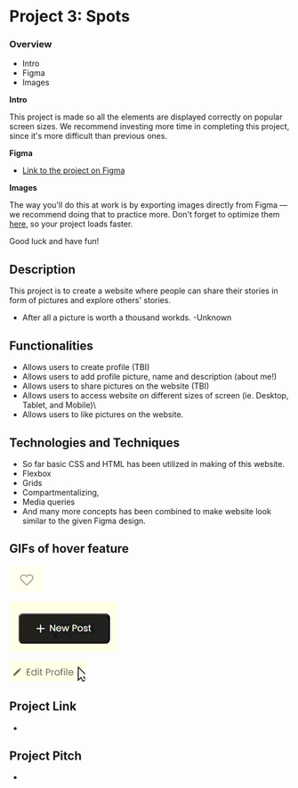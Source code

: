 # Project 3: Spots

### Overview

- Intro
- Figma
- Images

**Intro**

This project is made so all the elements are displayed correctly on popular screen sizes. We recommend investing more time in completing this project, since it's more difficult than previous ones.

**Figma**

- [Link to the project on Figma](https://www.figma.com/file/BBNm2bC3lj8QQMHlnqRsga/Sprint-3-Project-%E2%80%94-Spots?type=design&node-id=2%3A60&mode=design&t=afgNFybdorZO6cQo-1)

**Images**

The way you'll do this at work is by exporting images directly from Figma — we recommend doing that to practice more. Don't forget to optimize them [here](https://tinypng.com/), so your project loads faster.

Good luck and have fun!

## Description

This project is to create a website where people can share their stories in form of pictures and explore others' stories.

- After all a picture is worth a thousand workds. -Unknown

## Functionalities

- Allows users to create profile (TBI)
- Allows users to add profile picture, name and description (about me!)
- Allows users to share pictures on the website (TBI)
- Allows users to access website on different sizes of screen (ie. Desktop, Tablet, and Mobile)\
- Allows users to like pictures on the website.

## Technologies and Techniques

- So far basic CSS and HTML has been utilized in making of this website.
- Flexbox
- Grids
- Compartmentalizing,
- Media queries
- And many more concepts has been combined to make website look similar to the given Figma design.

## GIFs of hover feature

![Heart lights up](images/heart.gif)

![New Fades](images/new.gif)

![Edit lights up](images/edit.gif)

## Project Link

-

## Project Pitch

-

